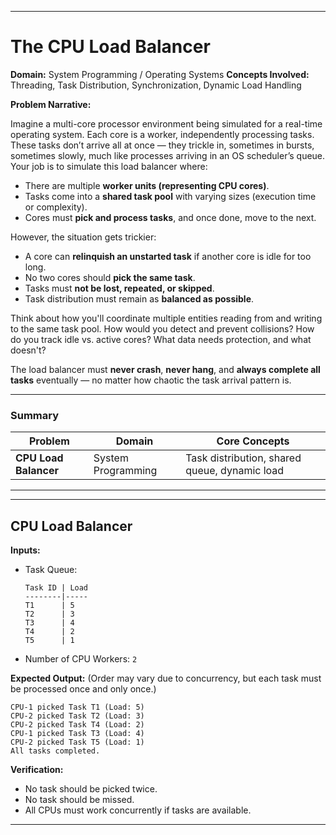    
---

<h1>The CPU Load Balancer</h1>  

**Domain:** System Programming / Operating Systems
**Concepts Involved:** Threading, Task Distribution, Synchronization, Dynamic Load Handling

**Problem Narrative:**

Imagine a multi-core processor environment being simulated for a real-time operating system. Each core is a worker, independently processing tasks. These tasks don’t arrive all at once — they trickle in, sometimes in bursts, sometimes slowly, much like processes arriving in an OS scheduler’s queue. Your job is to simulate this load balancer where:

* There are multiple **worker units (representing CPU cores)**.
* Tasks come into a **shared task pool** with varying sizes (execution time or complexity).
* Cores must **pick and process tasks**, and once done, move to the next.

However, the situation gets trickier:

* A core can **relinquish an unstarted task** if another core is idle for too long.
* No two cores should **pick the same task**.
* Tasks must **not be lost, repeated, or skipped**.
* Task distribution must remain as **balanced as possible**.

Think about how you'll coordinate multiple entities reading from and writing to the same task pool. How would you detect and prevent collisions? How do you track idle vs. active cores? What data needs protection, and what doesn't?

The load balancer must **never crash**, **never hang**, and **always complete all tasks** eventually — no matter how chaotic the task arrival pattern is.

---

### Summary

| Problem                            | Domain             | Core Concepts                                 |
| ---------------------------------- | ------------------ | --------------------------------------------- |
| **CPU Load Balancer**              | System Programming | Task distribution, shared queue, dynamic load |

---


---

## **CPU Load Balancer**

**Inputs:**

* Task Queue:

  ```
  Task ID | Load
  --------|-----
  T1      | 5
  T2      | 3
  T3      | 4
  T4      | 2
  T5      | 1
  ```

* Number of CPU Workers: `2`

**Expected Output:** (Order may vary due to concurrency, but each task must be processed once and only once.)

```
CPU-1 picked Task T1 (Load: 5)
CPU-2 picked Task T2 (Load: 3)
CPU-2 picked Task T4 (Load: 2)
CPU-1 picked Task T3 (Load: 4)
CPU-2 picked Task T5 (Load: 1)
All tasks completed.
```

**Verification:**

* No task should be picked twice.
* No task should be missed.
* All CPUs must work concurrently if tasks are available.

---

